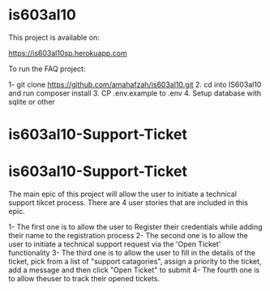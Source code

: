# is603al10

This project is available on:

https://is603al10sp.herokuapp.com

To run the FAQ project:

1- git clone https://github.com/amahafzah/is603al10.git
2. cd into IS603al10 and run composer install
3. CP .env.example to .env
4. Setup database with sqlite or other
# is603al10-Support-Ticket
# is603al10-Support-Ticket

The main epic of this project will allow the user to initiate a technical support tikcet process. There are 4 user stories that are included in this epic. 

1- The first one is to allow the user to Register their credentials while adding their name to the registration process
2- The second one is to allow the user to initiate a technical support request via the 'Open Ticket' functionality
3- The third one is to allow the user to fill in the details of the ticket, pick from a list of "support catagories", assign a priority to the ticket, add a message and then click "Open Ticket" to submit
4- The fourth one is to allow theuser to track their opened tickets.
